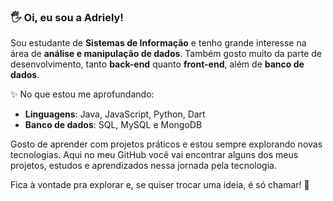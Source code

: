 ### 🖐️ Oi, eu sou a Adriely!

Sou estudante de **Sistemas de Informação** e tenho grande interesse na área de **análise e manipulação de dados**. Também gosto muito da parte de desenvolvimento, tanto **back-end** quanto **front-end**, além de **banco de dados**.

✨ No que estou me aprofundando:  
- **Linguagens**: Java, JavaScript, Python, Dart  
- **Banco de dados**: SQL, MySQL e MongoDB

Gosto de aprender com projetos práticos e estou sempre explorando novas tecnologias. Aqui no meu GitHub você vai encontrar alguns dos meus projetos, estudos e aprendizados nessa jornada pela tecnologia.

Fica à vontade pra explorar e, se quiser trocar uma ideia, é só chamar! 🚀
